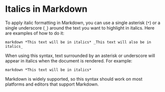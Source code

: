 # Italics in Markdown

To apply italic formatting in Markdown, you can use a single asterisk (`*`) or a single underscore (`_`) around the text you want to highlight in italics. Here are examples of how to do it:

``markdown
*This text will be in italics*
_This text will also be in italics_
``

When using this syntax, text surrounded by an asterisk or underscore will appear in italics when the document is rendered. For example:

``markdown
*This text will be in italics*
``

Markdown is widely supported, so this syntax should work on most platforms and editors that support Markdown.
